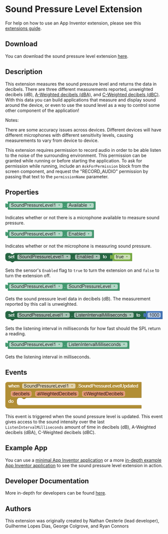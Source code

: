 # **Sound Pressure Level Extension**

For help on how to use an App Inventor extension, please see this [extensions guide](http://ai2.appinventor.mit.edu/reference/other/extensions.html).

## Download
You can download the sound pressure level extension [here](https://gldias.github.io/extensions/SoundPressureLevel/SoundPressureLevel.aix).

## Description
This extension measures the sound pressure level and returns the data in decibels.
There are three different measurements reported, unweighted decibels (dB), [A-Weighted decibels (dBA)](https://en.wikipedia.org/wiki/A-weighting), and [C-Weighted decibels (dBC)](https://en.wikipedia.org/wiki/A-weighting#C). 
With this data you can build applications that measure and display sound around the device, or even to use the sound level as a way to control some other component of the application!

Notes:

There are some accuracy issues across devices. 
Different devices will have different microphones with different sensitivity levels, causing measurements to vary from device to device.

This extension requires permission to record audio in order to be able listen to the noise of the surrounding environment. 
This permission can be granted while running or before starting the application. 
To ask for permission while running, include an `AskForPermission` block from the screen component, and request the "RECORD_AUDIO" permission by passing that text to the `permissionName` parameter.

## Properties
![Is Sound Pressure Available Block](SPLBlocksImages/splAvailable.png)

Indicates whether or not there is a microphone available to measure sound pressure.

![Is Sound Pressure Enabled Block](SPLBlocksImages/splEnabled.png)

Indicates whether or not the microphone is measuring sound pressure.

![Set Sound Pressure Enabled Block](SPLBlocksImages/setSPLEnabled.png)

Sets the sensor's `Enabled` flag to `true` to turn the extension on and `false` to turn the extension off.

![Get Sound Pressure Level Block](SPLBlocksImages/splData.png)

Gets the sound pressure level data in decibels (dB). The measurement reported by this call is unweighted.

![Set Sound Pressure Listening Interval Block](SPLBlocksImages/SPLSetInterval.png)

Sets the listening interval in milliseconds for how fast should the SPL return a reading.

![Get Sound Pressure Listening Interval Block](SPLBlocksImages/SPLGetInterval.png)

Gets the listening interval in milliseconds.

## Events
![Sound Pressure Level Updated Block](SPLBlocksImages/splUpdated.png)

This event is triggered when the sound pressure level is updated. 
This event gives access to the sound intensity over the last `ListenIntervalMilliseconds` amount of time in decibels (dB), A-Weighted decibels (dBA), C-Weighted decibels (dBC).

## Example App

You can use a [minimal App Inventor application](https://gldias.github.io/extensions/SoundPressureLevel/SPL_minimal.aia) or a more [in-depth example App Inventor application](https://gldias.github.io/extensions/SoundPressureLevel/SPL.aia) to see the sound pressure level extension in action.

## Developer Documentation

More in-depth for developers can be found [here](https://gldias.github.io/extensions/SoundPressureLevel/SoundPressureLevel_Devel).

## Authors
This extension was originally created by Nathan Oesterle (lead developer), Guilherme Lopes Dias, George Colgrove, and Ryan Connors
